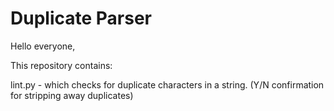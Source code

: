 <h1> Duplicate Parser </h1>

Hello everyone,


This repository contains:

lint.py - which checks for duplicate characters in a string. (Y/N confirmation for stripping away duplicates)
